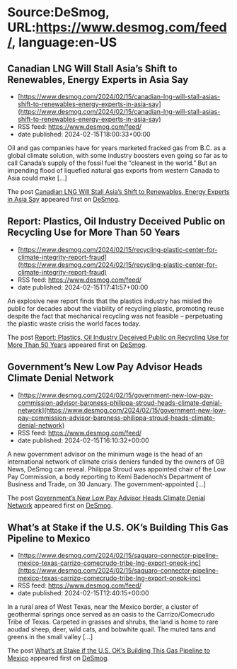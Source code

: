 # Source:DeSmog, URL:https://www.desmog.com/feed/, language:en-US

## Canadian LNG Will Stall Asia’s Shift to Renewables, Energy Experts in Asia Say
 - [https://www.desmog.com/2024/02/15/canadian-lng-will-stall-asias-shift-to-renewables-energy-experts-in-asia-say](https://www.desmog.com/2024/02/15/canadian-lng-will-stall-asias-shift-to-renewables-energy-experts-in-asia-say)
 - RSS feed: https://www.desmog.com/feed/
 - date published: 2024-02-15T18:00:33+00:00

<p>Oil and gas companies have for years marketed fracked gas from B.C. as a global climate solution, with some industry boosters even going so far as to call Canada’s supply of the fossil fuel the “cleanest in the world.” But an impending flood of liquefied natural gas exports from western Canada to Asia could make [&#8230;]</p>
<p>The post <a href="https://www.desmog.com/2024/02/15/canadian-lng-will-stall-asias-shift-to-renewables-energy-experts-in-asia-say/">Canadian LNG Will Stall Asia’s Shift to Renewables, Energy Experts in Asia Say</a> appeared first on <a href="https://www.desmog.com">DeSmog</a>.</p>

## Report: Plastics, Oil Industry Deceived Public on Recycling Use for More Than 50 Years
 - [https://www.desmog.com/2024/02/15/recycling-plastic-center-for-climate-integrity-report-fraud](https://www.desmog.com/2024/02/15/recycling-plastic-center-for-climate-integrity-report-fraud)
 - RSS feed: https://www.desmog.com/feed/
 - date published: 2024-02-15T17:41:57+00:00

<p>An explosive new report finds that the plastics industry has misled the public for decades about the viability of recycling plastic, promoting reuse despite the fact that mechanical recycling was not feasible – perpetuating the plastic waste crisis the world faces today.</p>
<p>The post <a href="https://www.desmog.com/2024/02/15/recycling-plastic-center-for-climate-integrity-report-fraud/">Report: Plastics, Oil Industry Deceived Public on Recycling Use for More Than 50 Years</a> appeared first on <a href="https://www.desmog.com">DeSmog</a>.</p>

## Government’s New Low Pay Advisor Heads Climate Denial Network
 - [https://www.desmog.com/2024/02/15/government-new-low-pay-commission-advisor-baroness-philippa-stroud-heads-climate-denial-network](https://www.desmog.com/2024/02/15/government-new-low-pay-commission-advisor-baroness-philippa-stroud-heads-climate-denial-network)
 - RSS feed: https://www.desmog.com/feed/
 - date published: 2024-02-15T16:10:32+00:00

<p>A new government advisor on the minimum wage is the head of an international network of climate crisis deniers funded by the owners of GB News, DeSmog can reveal. Philippa Stroud was appointed chair of the Low Pay Commission, a body reporting to Kemi Badenoch’s Department of Business and Trade, on 30 January. The government-appointed [&#8230;]</p>
<p>The post <a href="https://www.desmog.com/2024/02/15/government-new-low-pay-commission-advisor-baroness-philippa-stroud-heads-climate-denial-network/">Government’s New Low Pay Advisor Heads Climate Denial Network</a> appeared first on <a href="https://www.desmog.com">DeSmog</a>.</p>

## What’s at Stake if the U.S. OK’s Building This Gas Pipeline to Mexico
 - [https://www.desmog.com/2024/02/15/saguaro-connector-pipeline-mexico-texas-carrizo-comecrudo-tribe-lng-export-oneok-inc](https://www.desmog.com/2024/02/15/saguaro-connector-pipeline-mexico-texas-carrizo-comecrudo-tribe-lng-export-oneok-inc)
 - RSS feed: https://www.desmog.com/feed/
 - date published: 2024-02-15T12:40:15+00:00

<p>In a rural area of West Texas, near the Mexico border, a cluster of geothermal springs once served as an oasis to the Carrizo/Comecrudo Tribe of Texas. Carpeted in grasses and shrubs, the land is home to rare aoudad sheep, deer, wild cats, and bobwhite quail. The muted tans and greens in the small valley [&#8230;]</p>
<p>The post <a href="https://www.desmog.com/2024/02/15/saguaro-connector-pipeline-mexico-texas-carrizo-comecrudo-tribe-lng-export-oneok-inc/">What’s at Stake if the U.S. OK’s Building This Gas Pipeline to Mexico</a> appeared first on <a href="https://www.desmog.com">DeSmog</a>.</p>

